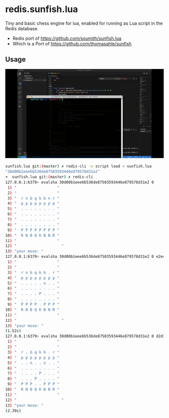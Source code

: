 redis.sunfish.lua
=================

Tiny and basic chess engine for lua, enabled for running as Lua script in the Redis database.

- Redis port of https://github.com/soumith/sunfish.lua 
- Which is a Port of https://github.com/thomasahle/sunfish

## Usage

![alt text](redis-chess.gif)

```bash
sunfish.lua git:(master) ✗ redis-cli -x script load < sunfish.lua
"30d00b1eee6b536de87503593446e879578d31e2"
➜  sunfish.lua git:(master) ✗ redis-cli
127.0.0.1:6379> evalsha 30d00b1eee6b536de87503593446e879578d31e2 0
 1) "                  "
 2) "                  "
 3) "  r n b q k b n r "
 4) "  p p p p p p p p "
 5) "  . . . . . . . . "
 6) "  . . . . . . . . "
 7) "  . . . . . . . . "
 8) "  . . . . . . . . "
 9) "  P P P P P P P P "
10) "  R N B Q K B N R "
11) "                  "
12) "                    "
13) "your move: "
127.0.0.1:6379> evalsha 30d00b1eee6b536de87503593446e879578d31e2 0 e2e4
 1) "                  "
 2) "                  "
 3) "  r n b q k b . r "
 4) "  p p p p p p p p "
 5) "  . . . . . n . . "
 6) "  . . . . . . . . "
 7) "  . . . . P . . . "
 8) "  . . . . . . . . "
 9) "  P P P P . P P P "
10) "  R N B Q K B N R "
11) "                  "
12) "                    "
13) "your move: "
(1.52s)
127.0.0.1:6379> evalsha 30d00b1eee6b536de87503593446e879578d31e2 0 d2d3
 1) "                  "
 2) "                  "
 3) "  r . b q k b . r "
 4) "  p p p p p p p p "
 5) "  . . n . . n . . "
 6) "  . . . . . . . . "
 7) "  . . . . P . . . "
 8) "  . . . P . . . . "
 9) "  P P P . . P P P "
10) "  R N B Q K B N R "
11) "                  "
12) "                    "
13) "your move: "
(2.39s)

```
